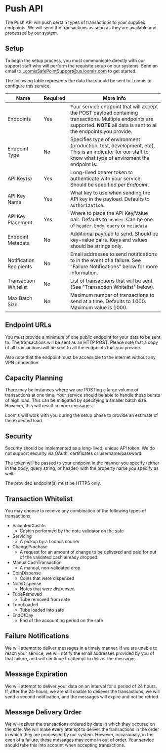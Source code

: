 # Push API

The Push API will push certain types of transactions to your supplied endpoints. We will send the transactions as soon as they are available and processed by our system.

## Setup

To begin the setup process, you must communicate directly with our support staff who will perform the requisite setup on our systems.  Send an email to LoomisSafePointSupport@us.loomis.com to get started.

The following table represents the data that should be sent to Loomis to configure this service.

Name | Required | More info
---- | -------- | ---------
Endpoints | Yes | Your service endpoint that will accept the POST payload containing transactions.  Multiple endpoints are supported. **NOTE** all data is sent to all the endpoints you provide.
Endpoint Type | No | Specifies type of environment (production, test, development, etc). This is an indicator for our staff to know what type of enviroment the endpoint is.
API Key(s) | Yes | Long-lived bearer token to authenticate with your service.  Should be specified _per Endpoint_.
API Key Name | Yes | What key to use when sending the API key in the payload. Defaults to `Authorization`.
API Key Placement | Yes | Where to place the API Key/Value pair.  Defaults to `header`.  Can be one of `header`, `body`, `query` or `metadata`
Endpoint Metadata | No | Additional payload to send.  Should be key-value pairs.  Keys and values should be strings only.
Notification Recipients | No | Email addresses to send notifications to in the event of a failure. See "Failure Notifications" below for more information.
Transaction Whitelist | No | List of transactions that will be sent (See "Transaction Whitelist" below).
Max Batch Size | No | Maximum number of transactions to send at a time.  Defaults to 1000. Maximum value is 1000.

## Endpoint URLs

You must provide a minimum of one _public_ endpoint for your data to be sent to. The transactions will be sent as an HTTP POST.  Please note that a copy of all transactions will be sent to all the endpoints that you provide.

Also note that the endpoint must be accessible to the internet without any VPN connection.

## Capacity Planning

There may be instances where we are POSTing a large volume of transactions at one time. Your service should be able to handle these bursts of high load.  This can be mitigated by specifying a smaller batch size. However, this will result in more messages.

Loomis will work with you during the setup phase to provide an estimate of the expected load.

## Security

Security should be implemented as a long-lived, unique API token.  We do not support security via OAuth, certificates or username/password.

The token will be passed to your endpoint in the manner you specify (either in the body, query string, or header) with the property name you specify as well.

The provided endpoint(s) must be HTTPS only.

## Transaction Whitelist

You may choose to receive any combination of the following types of transactions:

- ValidatedCashIn
  - Cashin performed by the note validator on the safe
- Servicing
  - A pickup by a Loomis courier
- ChangePurchase
  - A request for an amount of change to be delivered and paid for out of the validated cash already dropped
- ManualCashTransaction
  - A manual, non-validated drop
- CoinDispense
  - Coins that were dispensed
- NoteDispense
  - Notes that were dispensed
- TubeRemoved 
  - Tube removed from safe
- TubeLoaded
  - Tube loaded into safe
- EndOfDay
  - End of the accounting period on the safe

## Failure Notifications

We will attempt to deliver messages in a timely manner.  If we are unable to reach your service, we will notify the email addresses provided by you of that failure, and will continue to attempt to deliver the messages.

## Message Expiration

We will attempt to deliver your data on an interval for a period of 24 hours. If, after the 24-hours, we are still unable to deliever the transactions, we will send a second notification, and the messages will expire and not be retried.

## Message Delivery Order

We will deliver the transactions ordered by date in which they occured on the safe. We will make every attempt to deliver the transactions in the order in which they are processed by our system. However, occasionaly, in the even of a failure, these messages may come in out of order. Your service should take this into account when accepting transactions.